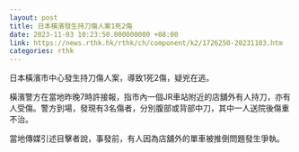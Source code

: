 ```yaml
---
layout: post
title: 日本橫濱發生持刀傷人案1死2傷
date: 2023-11-03 10:23:50.000000000 +08:00
link: https://news.rthk.hk/rthk/ch/component/k2/1726250-20231103.htm
categories: rthk
---
```


日本橫濱市中心發生持刀傷人案，導致1死2傷，疑兇在逃。

橫濱警方在當地昨晚7時許接報，指市內一個JR車站附近的店舖外有人持刀，亦有人受傷。警方到場，發現有3名傷者，分別腹部或背部中刀，其中一人送院後傷重不治。

當地傳媒引述目擊者說，事發前，有人因為店舖外的單車被推倒問題發生爭執。
